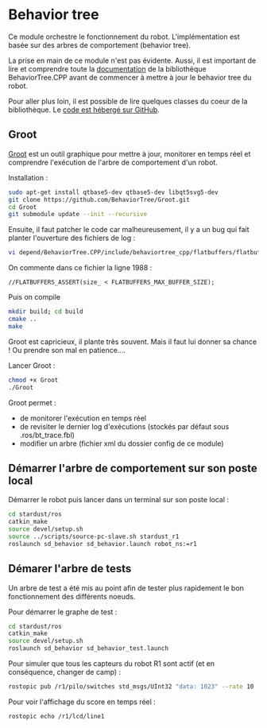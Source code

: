 # Behavior tree

Ce module orchestre le fonctionnement du robot. L'implémentation est basée sur des arbres de comportement (behavior tree).

La prise en main de ce module n'est pas évidente. Aussi, il est important de lire et comprendre toute la [documentation](https://www.behaviortree.dev) de la bibliothèque BehaviorTree.CPP avant de commencer à mettre à jour le behavior tree du robot.

Pour aller plus loin, il est possible de lire quelques classes du coeur de la bibliothèque. Le [code est hébergé sur GitHub](https://github.com/BehaviorTree/BehaviorTree.CPP).

## Groot

[Groot](https://github.com/BehaviorTree/Groot) est un outil graphique pour mettre à jour, monitorer en temps réel et comprendre l'exécution de l'arbre de comportement d'un robot.

Installation :

```bash
sudo apt-get install qtbase5-dev qtbase5-dev libqt5svg5-dev
git clone https://github.com/BehaviorTree/Groot.git
cd Groot
git submodule update --init --recursive
```

Ensuite, il faut patcher le code car malheureusement, il y a un bug qui fait planter l'ouverture des fichiers de log :

```bash
vi depend/BehaviorTree.CPP/include/behaviortree_cpp/flatbuffers/flatbuffers.h
```

On commente dans ce fichier la ligne 1988 :
```
//FLATBUFFERS_ASSERT(size_ < FLATBUFFERS_MAX_BUFFER_SIZE);
```

Puis on compile
```bash
mkdir build; cd build
cmake ..
make
```

Groot est capricieux, il plante très souvent. Mais il faut lui donner sa chance ! Ou prendre son mal en patience....

Lancer Groot :
```bash
chmod +x Groot
./Groot
```

Groot permet : 
 - de monitorer l'exécution en temps réel
 - de revisiter le dernier log d'exécutions (stockés par défaut sous .ros/bt_trace.fbl)
 - modifier un arbre (fichier xml du dossier config de ce module)

## Démarrer l'arbre de comportement sur son poste local

Démarrer le robot puis lancer dans un terminal sur son poste local :

```bash
cd stardust/ros
catkin_make
source devel/setup.sh
source ../scripts/source-pc-slave.sh stardust_r1
roslaunch sd_behavior sd_behavior.launch robot_ns:=r1
```

## Démarer l'arbre de tests

Un arbre de test a été mis au point afin de tester plus rapidement le bon fonctionnement des différents noeuds.

Pour démarrer le graphe de test :

```bash
cd stardust/ros
catkin_make
source devel/setup.sh
roslaunch sd_behavior sd_behavior_test.launch
```

Pour simuler que tous les capteurs du robot R1 sont actif (et en conséquence, changer de camp) :

```bash
rostopic pub /r1/pilo/switches std_msgs/UInt32 "data: 1023" --rate 10
```

Pour voir l'affichage du score en temps réel :

```bash
rostopic echo /r1/lcd/line1
```